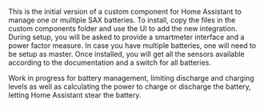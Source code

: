 This is the initial version of a custom component for Home Assistant to manage one or multiple SAX batteries.
To install, copy the files in the custom components folder and use the UI to add the new integration.
During setup, you will be asked to provide a smartmeter interface and a power factor measure.
In case you have multiple batteries, one will need to be setup as master.
Once installed, you will get all the sensors available according to the documentation and a switch for all batteries.


Work in progress for battery management, limiting discharge and charging levels as well as calculating the power to charge or discharge the battery, letting Home Assistant stear the battery.
